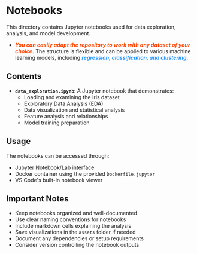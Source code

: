 # Notebooks

This directory contains Jupyter notebooks used for data exploration, analysis, and model development.

- <span style="color: #FF4500;">***You can easily adapt the repository to work with any dataset of your choice.***</span> The structure is flexible and can be applied to various machine learning models, including <span style="color: #1E90FF;">***regression, classification, and clustering***</span>. 

## Contents

- **`data_exploration.ipynb`**: A Jupyter notebook that demonstrates:
  - Loading and examining the Iris dataset
  - Exploratory Data Analysis (EDA)
  - Data visualization and statistical analysis
  - Feature analysis and relationships
  - Model training preparation

## Usage

The notebooks can be accessed through:
- Jupyter Notebook/Lab interface
- Docker container using the provided `Dockerfile.jupyter`
- VS Code's built-in notebook viewer

## Important Notes

- Keep notebooks organized and well-documented
- Use clear naming conventions for notebooks
- Include markdown cells explaining the analysis
- Save visualizations in the `assets` folder if needed
- Document any dependencies or setup requirements
- Consider version controlling the notebook outputs

